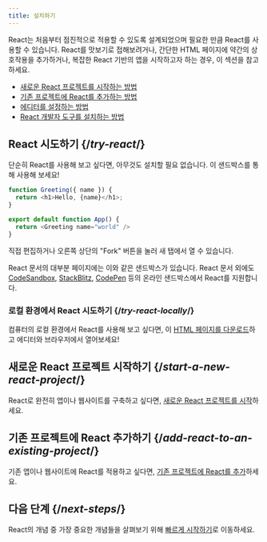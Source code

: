 ```yaml
---
title: 설치하기
---
```


<Intro>

React는 처음부터 점진적으로 적용할 수 있도록 설계되었으며 필요한 만큼 React를 사용할 수 있습니다. React를 맛보기로 접해보려거나, 간단한 HTML 페이지에 약간의 상호작용을 추가하거나, 복잡한 React 기반의 앱을 시작하고자 하는 경우, 이 섹션을 참고하세요.

</Intro>

<YouWillLearn isChapter={true}>

* [새로운 React 프로젝트를 시작하는 방법](/learn/start-a-new-react-project)
* [기존 프로젝트에 React를 추가하는 방법](/learn/add-react-to-an-existing-project)
* [에디터를 설정하는 방법](/learn/editor-setup)
* [React 개발자 도구를 설치하는 방법](/learn/react-developer-tools)

</YouWillLearn>

## React 시도하기 {/*try-react*/}

단순히 React를 사용해 보고 싶다면, 아무것도 설치할 필요 없습니다. 이 샌드박스를 통해 사용해 보세요!

<Sandpack>

```js
function Greeting({ name }) {
  return <h1>Hello, {name}</h1>;
}

export default function App() {
  return <Greeting name="world" />
}
```

</Sandpack>

직접 편집하거나 오른쪽 상단의 "Fork" 버튼을 눌러 새 탭에서 열 수 있습니다.

React 문서의 대부분 페이지에는 이와 같은 샌드박스가 있습니다. React 문서 외에도 [CodeSandbox](https://codesandbox.io/s/new), [StackBlitz](https://stackblitz.com/fork/react), [CodePen](https://codepen.io/pen?template=QWYVwWN) 등의 온라인 샌드박스에서 React를 지원합니다.

### 로컬 환경에서 React 시도하기 {/*try-react-locally*/}

컴퓨터의 로컬 환경에서 React를 사용해 보고 싶다면, 이 [HTML 페이지를 다운로드](https://gist.githubusercontent.com/gaearon/0275b1e1518599bbeafcde4722e79ed1/raw/db72dcbf3384ee1708c4a07d3be79860db04bff0/example.html)하고 에디터와 브라우저에서 열어보세요!

## 새로운 React 프로젝트 시작하기 {/*start-a-new-react-project*/}

React로 완전히 앱이나 웹사이트를 구축하고 싶다면, [새로운 React 프로젝트를 시작](/learn/start-a-new-react-project)하세요.

## 기존 프로젝트에 React 추가하기 {/*add-react-to-an-existing-project*/}

기존 앱이나 웹사이트에 React를 적용하고 싶다면, [기존 프로젝트에 React를 추가](/learn/add-react-to-an-existing-project)하세요.

## 다음 단계 {/*next-steps*/}

React의 개념 중 가장 중요한 개념들을 살펴보기 위해 [빠르게 시작하기](/learn)로 이동하세요.
